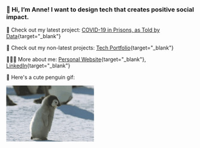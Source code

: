 ### 👋 Hi, I’m Anne! I want to design tech that creates positive social impact.

💖 Check out my latest project: [COVID-19 in Prisons, as Told by Data](https://covid-prisons.herokuapp.com){target="_blank"}

🦕 Check out my non-latest projects: [Tech Portfolio](http://airtable.com/shrjpRlu09GBg6ivf){target="_blank"}

👩🏻‍💻 More about me: [Personal Website](https://fibanneacci.github.io){target="_blank"}, [LinkedIn](https://linkedin.com/fibanneacci){target="_blank"}

🐧 Here's a cute penguin gif:

<img src="https://github.com/fibanneacci/fibanneacci/blob/master/giphy.gif" width="235" height="150" />


<!--
**fibanneacci/fibanneacci** is a ✨ _special_ ✨ repository because its `README.md` (this file) appears on your GitHub profile.

Here are some ideas to get you started:

- 🔭 I’m currently working on ...
- 🌱 I’m currently learning ...
- 👯 I’m looking to collaborate on ...
- 🤔 I’m looking for help with ...
- 💬 Ask me about ...
- 📫 How to reach me: ...
- 😄 Pronouns: ...
- ⚡ Fun fact: ...
-->
